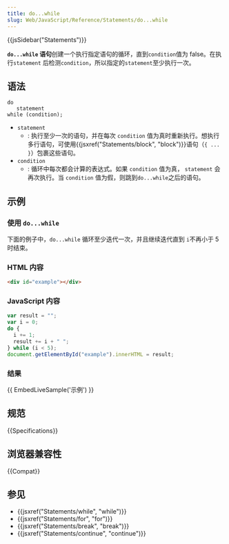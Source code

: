 ```yaml
---
title: do...while
slug: Web/JavaScript/Reference/Statements/do...while
---
```


{{jsSidebar("Statements")}}

**`do...while` 语句**创建一个执行指定语句的循环，直到`condition`值为 false。在执行`statement` 后检测`condition`，所以指定的`statement`至少执行一次。

## 语法

```plain
do
   statement
while (condition);
```

- `statement`
  - : 执行至少一次的语句，并在每次 `condition` 值为真时重新执行。想执行多行语句，可使用{{jsxref("Statements/block", "block")}}语句（`{ ... }`）包裹这些语句。
- `condition`
  - : 循环中每次都会计算的表达式。如果 `condition` 值为真， `statement` 会再次执行。当 `condition` 值为假，则跳到`do...while`之后的语句。

## 示例

### 使用 `do...while`

下面的例子中，`do...while` 循环至少迭代一次，并且继续迭代直到 `i`不再小于 5 时结束。

### HTML 内容

```html
<div id="example"></div>
```

### JavaScript 内容

```js
var result = "";
var i = 0;
do {
  i += 1;
  result += i + " ";
} while (i < 5);
document.getElementById("example").innerHTML = result;
```

### 结果

{{ EmbedLiveSample('示例') }}

## 规范

{{Specifications}}

## 浏览器兼容性

{{Compat}}

## 参见

- {{jsxref("Statements/while", "while")}}
- {{jsxref("Statements/for", "for")}}
- {{jsxref("Statements/break", "break")}}
- {{jsxref("Statements/continue", "continue")}}
